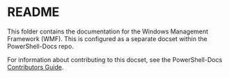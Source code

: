 # README

This folder contains the documentation for the Windows Management Framework (WMF).
This is configured as a separate docset within the PowerShell-Docs repo.

For information about contributing to this docset,
see the PowerShell-Docs [Contributors Guide](https://github.com/PowerShell/PowerShell-Docs/blob/staging/CONTRIBUTING.md).